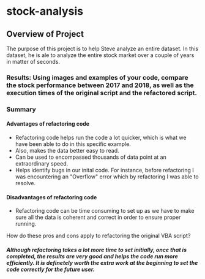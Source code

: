 # stock-analysis


##  Overview of Project
The purpose of this project is to help Steve analyze an entire dataset. In this dataset, he is ale to analyze the entire stock market over a couple of years in matter of seconds.

###  Results: Using images and examples of your code, compare the stock performance between 2017 and 2018, as well as the execution times of the original script and the refactored script.


### Summary

#### Advantages of refactoring code
* Refactoring code helps run the code a lot quicker, which is what we have been able to do in this specific example.
* Also, makes the data better easy to read.
* Can be used to encompassed thousands of data point at an extraordinary speed.
* Helps identify bugs in our inital code. For instance, before refactoring I was encountering an "Overflow" error which by refactoring I was able to resolve.

#### Disadvantages of refactoring code
* Refactoring code can be time consuming to set up as we have to make sure all the data is coherent and correct in order to ensure proper running. 

How do these pros and cons apply to refactoring the original VBA script?
##### Although refactoring takes a lot more time to set initially, once that is completed, the results are very good and helps the code run more efficiently. It is definetely worth the extra work at the beginning to set the code correctly for the future user.
